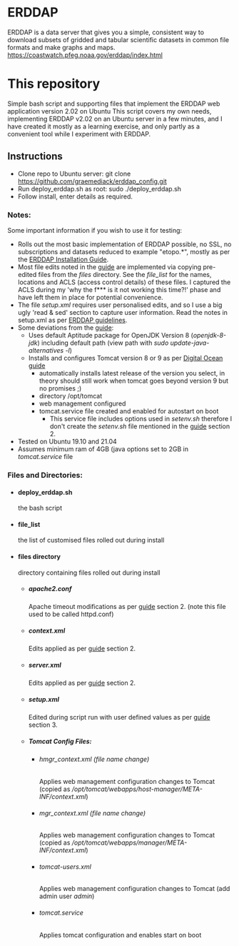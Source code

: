 # ERDDAP
ERDDAP is a data server that gives you a simple, consistent way to download subsets of gridded and tabular scientific datasets in common file formats and make graphs and maps.
https://coastwatch.pfeg.noaa.gov/erddap/index.html

# This repository
Simple bash script and supporting files that implement the ERDDAP web application version 2.02 on Ubuntu
This script covers my own needs, implementing ERDDAP v2.02 on an Ubuntu server in a few minutes, and I have created it mostly as a learning exercise, and only partly as a convenient tool while I experiment with ERDDAP.

## Instructions
* Clone repo to Ubuntu server: git clone https://github.com/graemediack/erddap_config.git
* Run deploy_erddap.sh as root: sudo ./deploy_erddap.sh
* Follow install, enter details as required.

### Notes:

Some important information if you wish to use it for testing:
* Rolls out the most basic implementation of ERDDAP possible, no SSL, no subscriptions and datasets reduced to example "etopo.*", mostly as per the [ERDDAP Installation Guide](https://coastwatch.pfeg.noaa.gov/erddap/download/setup.html).
* Most file edits noted in the [guide](https://coastwatch.pfeg.noaa.gov/erddap/download/setup.html) are implemented via copying pre-edited files from the *files* directory. See the *file_list* for the names, locations and ACLS (access control details) of these files. I captured the ACLS during my 'why the f*** is it not working this time?!' phase and have left them in place for potential convenience.
* The file *setup.xml* requires user personalised edits, and so I use a big ugly 'read & sed' section to capture user information. Read the notes in setup.xml as per [ERDDAP guidelines](https://coastwatch.pfeg.noaa.gov/erddap/download/setup.html).
* Some deviations from the [guide](https://coastwatch.pfeg.noaa.gov/erddap/download/setup.html):
    * Uses default Aptitude package for OpenJDK Version 8 (*openjdk-8-jdk*) including default path (view path with *sudo update-java-alternatives -l*)
    * Installs and configures Tomcat version 8 or 9 as per [Digital Ocean guide](https://www.digitalocean.com/community/tutorials/how-to-install-apache-tomcat-8-on-ubuntu-16-04)
        * automatically installs latest release of the version you select, in theory should still work when tomcat goes beyond version 9 but no promises ;)
        * directory /opt/tomcat
        * web management configured
        * tomcat.service file created and enabled for autostart on boot
            * This service file includes options used in *setenv.sh* therefore I don't create the *setenv.sh* file mentioned in the [guide](https://coastwatch.pfeg.noaa.gov/erddap/download/setup.html) section 2.
* Tested on Ubuntu 19.10 and 21.04
* Assumes minimum ram of 4GB (java options set to 2GB in *tomcat.service* file

### Files and Directories:
* #### deploy_erddap.sh
    the bash script
* #### file_list
    the list of customised files rolled out during install
* #### files directory
    directory containing files rolled out during install
    * ##### apache2.conf
        Apache timeout modifications as per [guide](https://coastwatch.pfeg.noaa.gov/erddap/download/setup.html) section 2. (note this file used to be called httpd.conf)
    * ##### context.xml
        Edits applied as per [guide](https://coastwatch.pfeg.noaa.gov/erddap/download/setup.html) section 2.
    * ##### server.xml
        Edits applied as per [guide](https://coastwatch.pfeg.noaa.gov/erddap/download/setup.html) section 2.
    * ##### setup.xml
        Edited during script run with user defined values as per [guide](https://coastwatch.pfeg.noaa.gov/erddap/download/setup.html) section 3.
    * ##### Tomcat Config Files:
        * ###### hmgr_context.xml (file name change)
            Applies web management configuration changes to Tomcat (copied as */opt/tomcat/webapps/host-manager/META-INF/context.xml*)
        * ###### mgr_context.xml (file name change)
            Applies web management configuration changes to Tomcat (copied as */opt/tomcat/webapps/manager/META-INF/context.xml*)
        * ###### tomcat-users.xml
            Applies web management configuration changes to Tomcat (add admin user *admin*)
        * ###### tomcat.service
            Applies tomcat configuration and enables start on boot

